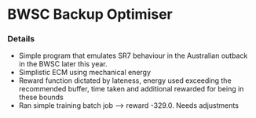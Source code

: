 # BWSC Backup Optimiser

### Details
- Simple program that emulates SR7 behaviour in the Australian outback in the BWSC later this year.
- Simplistic ECM using mechanical energy
- Reward function dictated by lateness, energy used exceeding the recommended buffer, time taken and additional rewarded for being in these bounds
- Ran simple training batch job --> reward -329.0. Needs adjustments